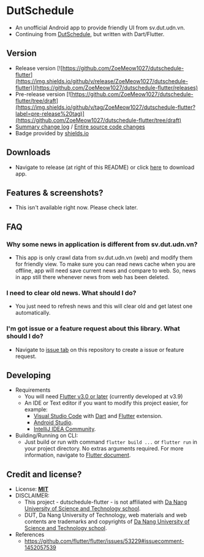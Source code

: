 # DutSchedule
- An unofficial Android app to provide friendly UI from sv.dut.udn.vn.
- Continuing from [DutSchedule](https://github.com/ZoeMeow1027/DutSchedule), but written with Dart/Flutter.

## Version
- Release version [![https://github.com/ZoeMeow1027/dutschedule-flutter](https://img.shields.io/github/v/release/ZoeMeow1027/dutschedule-flutter)](https://github.com/ZoeMeow1027/dutschedule-flutter/releases)
- Pre-release version [![https://github.com/ZoeMeow1027/dutschedule-flutter/tree/draft](https://img.shields.io/github/v/tag/ZoeMeow1027/dutschedule-flutter?label=pre-release%20tag)](https://github.com/ZoeMeow1027/dutschedule-flutter/tree/draft)
- [Summary change log](CHANGELOG.md) / [Entire source code changes](https://github.com/ZoeMeow1027/dutschedule-flutter/commits)
- Badge provided by [shields.io](https://shields.io/)

## Downloads
- Navigate to release (at right of this README) or click [here](https://github.com/ZoeMeow1027/dutschedule-flutter/releases) to download app.

## Features & screenshots?
- This isn't available right now. Please check later.

## FAQ

### Why some news in application is different from sv.dut.udn.vn?
- This app is only crawl data from sv.dut.udn.vn (web) and modify them for friendly view. To make sure you can read news cache when you are offline, app will need save current news and compare to web. So, news in app still there whenever news from web has been deleted.

### I need to clear old news. What should I do?
- You just need to refresh news and this will clear old and get latest one automatically.

### I'm got issue or a feature request about this library. What should I do?
- Navigate to [issue tab](https://github.com/ZoeMeow1027/dutschedule-flutter/issues) on this repository to create a issue or feature request.

## Developing
- Requirements
  - You will need [Flutter v3.0 or later](https://flutter.dev/) (currently developed at v3.9)
  - An IDE or Text editor if you want to modify this project easier, for example:
    - [Visual Studio Code](https://code.visualstudio.com/) with [Dart](https://marketplace.visualstudio.com/items?itemName=Dart-Code.dart-code) and [Flutter](https://marketplace.visualstudio.com/items?itemName=Dart-Code.flutter) extension.
    - [Android Studio](https://developer.android.com/studio).
    - [IntelliJ IDEA Community](https://www.jetbrains.com/idea/).
- Building/Running on CLI:
  - Just build or run with command `flutter build ...` or `flutter run` in your project directory. No extras arguments required. For more information, navigate to [Flutter document](https://docs.flutter.dev/).

## Credit and license?
- License: [**MIT**](LICENSE)
- DISCLAIMER:
  - This project - dutschedule-flutter - is not affiliated with [Da Nang University of Science and Technology school](http://dut.udn.vn).
  - DUT, Da Nang University of Technology, web materials and web contents are trademarks and copyrights of [Da Nang University of Science and Technology school](http://dut.udn.vn).
- References
  - https://github.com/flutter/flutter/issues/53229#issuecomment-1452057539
